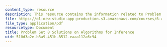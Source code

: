 ```yaml
---
content_type: resource
description: This resource contains the information related to Problem Set 8 Solutions.
file: https://ol-ocw-studio-app-production.s3.amazonaws.com/courses/6-438-algorithms-for-inference-fall-2014/510d3a2eb3a9451b8512eaaa112a6c94_MIT6_438F14_ps8_sol.pdf
file_type: application/pdf
resourcetype: Document
title: Problem Set 8 Solutions on Algorithms for Inference
uid: 510d3a2e-b3a9-451b-8512-eaaa112a6c94
---
```

